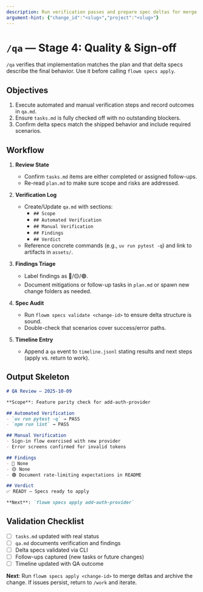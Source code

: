 ```yaml
---
description: Run verification passes and prepare spec deltas for merge
argument-hint: {"change_id":"<slug>","project":"<slug>"}
---
```


# `/qa` — Stage 4: Quality & Sign-off

`/qa` verifies that implementation matches the plan and that delta specs describe the final behavior. Use it before calling `flowm specs apply`.

## Objectives

1. Execute automated and manual verification steps and record outcomes in `qa.md`.
2. Ensure `tasks.md` is fully checked off with no outstanding blockers.
3. Confirm delta specs match the shipped behavior and include required scenarios.

## Workflow

1. **Review State**
   - Confirm `tasks.md` items are either completed or assigned follow-ups.
   - Re-read `plan.md` to make sure scope and risks are addressed.

2. **Verification Log**
   - Create/Update `qa.md` with sections:
     - `## Scope`
     - `## Automated Verification`
     - `## Manual Verification`
     - `## Findings`
     - `## Verdict`
   - Reference concrete commands (e.g., `uv run pytest -q`) and link to artifacts in `assets/`.

3. **Findings Triage**
   - Label findings as 🔴/🟡/🟢.
   - Document mitigations or follow-up tasks in `plan.md` or spawn new change folders as needed.

4. **Spec Audit**
   - Run `flowm specs validate <change-id>` to ensure delta structure is sound.
   - Double-check that scenarios cover success/error paths.

5. **Timeline Entry**
   - Append a `qa` event to `timeline.jsonl` stating results and next steps (apply vs. return to work).

## Output Skeleton

```markdown
# QA Review — 2025-10-09

**Scope**: Feature parity check for add-auth-provider

## Automated Verification
- `uv run pytest -q` → PASS
- `npm run lint` → PASS

## Manual Verification
- Sign-in flow exercised with new provider
- Error screens confirmed for invalid tokens

## Findings
- 🔴 None
- 🟡 None
- 🟢 Document rate-limiting expectations in README

## Verdict
✅ READY — Specs ready to apply

**Next**: `flowm specs apply add-auth-provider`
```

## Validation Checklist

- [ ] `tasks.md` updated with real status
- [ ] `qa.md` documents verification and findings
- [ ] Delta specs validated via CLI
- [ ] Follow-ups captured (new tasks or future changes)
- [ ] Timeline updated with QA outcome

**Next**: Run `flowm specs apply <change-id>` to merge deltas and archive the change. If issues persist, return to `/work` and iterate.

